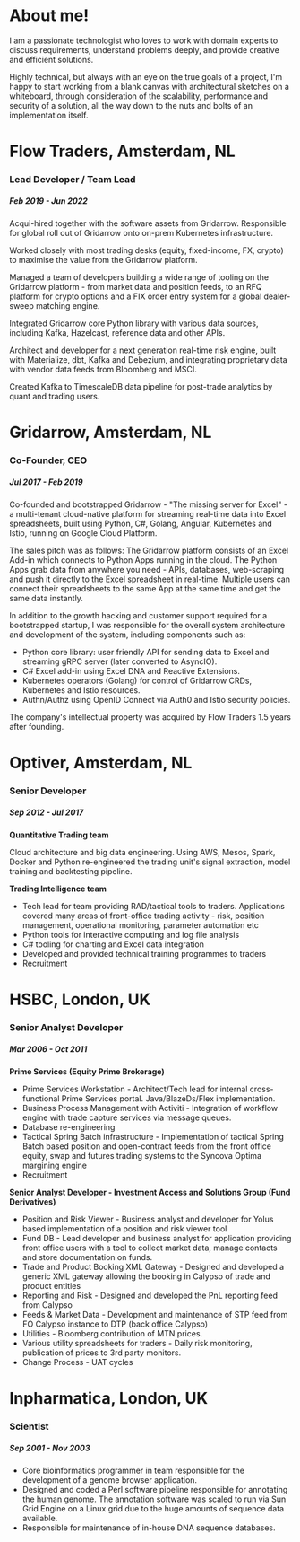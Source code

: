 # About me!

I am a passionate technologist who loves to work with domain experts to discuss requirements, understand problems deeply, and provide creative and efficient solutions. 

Highly technical, but always with an eye on the true goals of a project, I'm happy to start working from a blank canvas with architectural sketches on a whiteboard, through consideration of the scalability, performance and security of a solution, all the way down to the nuts and bolts of an implementation itself. 

# Flow Traders, Amsterdam, NL
### Lead Developer / Team Lead 
##### Feb 2019 - Jun 2022
Acqui-hired together with the software assets from Gridarrow. Responsible for global roll out of Gridarrow onto on-prem Kubernetes infrastructure. 

Worked closely with most trading desks (equity, fixed-income, FX, crypto) to maximise the value from the Gridarrow platform. 

Managed a team of developers building a wide range of tooling on the Gridarrow platform - from market data and position feeds, to an RFQ platform for crypto options and a FIX order entry system for a global dealer-sweep matching engine.

Integrated Gridarrow core Python library with various data sources, including Kafka, Hazelcast, reference data and other APIs.

Architect and developer for a next generation real-time risk engine, built with Materialize, dbt, Kafka and Debezium, and integrating proprietary data with vendor data feeds from Bloomberg and MSCI. 

Created Kafka to TimescaleDB data pipeline for post-trade analytics by quant and trading users.

# Gridarrow, Amsterdam, NL
### Co-Founder, CEO
##### Jul 2017 - Feb 2019

Co-founded and bootstrapped Gridarrow - "The missing server for Excel" - a multi-tenant cloud-native platform for streaming real-time data into Excel spreadsheets, built using Python, C#, Golang, Angular, Kubernetes and Istio, running on Google Cloud Platform.

The sales pitch was as follows: The Gridarrow platform consists of an Excel Add-in which connects to Python Apps running in the cloud. The Python Apps grab data from anywhere you need - APIs, databases, web-scraping and push it directly to the Excel spreadsheet in real-time. Multiple users can connect their spreadsheets to the same App at the same time and get the same data instantly.

In addition to the growth hacking and customer support required for a bootstrapped startup, I was responsible for the overall system architecture and development of the system, including components such as:

- Python core library: user friendly API for sending data to Excel and streaming gRPC server (later converted to AsyncIO).
- C# Excel add-in using Excel DNA and Reactive Extensions.
- Kubernetes operators (Golang) for control of Gridarrow CRDs, Kubernetes and Istio resources.
- Authn/Authz using OpenID Connect via Auth0 and Istio security policies.

The company's intellectual property was acquired by Flow Traders 1.5 years after founding.

# Optiver, Amsterdam, NL
### Senior Developer
##### Sep 2012 - Jul 2017

**Quantitative Trading team**

Cloud architecture and big data engineering. Using AWS, Mesos, Spark, Docker and Python re-engineered the trading unit's signal extraction, model training and backtesting pipeline.

**Trading Intelligence team**

- Tech lead for team providing RAD/tactical tools to traders. Applications covered many areas of front-office trading activity - risk, position management, operational monitoring, parameter automation etc 
- Python tools for interactive computing and log file analysis
- C# tooling for charting and Excel data integration
- Developed and provided technical training programmes to traders
- Recruitment

# HSBC, London, UK
### Senior Analyst Developer
##### Mar 2006 - Oct 2011

**Prime Services (Equity Prime Brokerage)**

- Prime Services Workstation - Architect/Tech lead for internal cross-functional Prime Services portal. Java/BlazeDs/Flex implementation. 
- Business Process Management with Activiti - Integration of workflow engine with trade capture services via message queues.
- Database re-engineering
- Tactical Spring Batch infrastructure - Implementation of tactical Spring Batch based position and open-contract feeds from the front office equity, swap and futures trading systems to the Syncova Optima margining engine
- Recruitment

**Senior Analyst Developer - Investment Access and Solutions Group (Fund Derivatives)**

- Position and Risk Viewer - Business analyst and developer for Yolus based implementation of a position and risk viewer tool
- Fund DB - Lead developer and business analyst for application providing front office users with a tool to collect market data, manage contacts and store documentation on funds.
- Trade and Product Booking XML Gateway - Designed and developed a generic XML gateway allowing the booking in Calypso of trade and product entities
- Reporting and Risk - Designed and developed the PnL reporting feed from Calypso
- Feeds & Market Data - Development and maintenance of STP feed from FO Calypso instance to DTP (back office Calypso)
- Utilities - Bloomberg contribution of MTN prices.
- Various utility spreadsheets for traders - Daily risk monitoring, publication of prices to 3rd party monitors.
- Change Process - UAT cycles

# Inpharmatica, London, UK
### Scientist
##### Sep 2001 - Nov 2003

- Core bioinformatics programmer in team responsible for the development of a genome browser application.
- Designed and coded a Perl software pipeline responsible for annotating the human genome. The annotation software was scaled to run via Sun Grid Engine on a Linux grid due to the huge amounts of sequence data available.
- Responsible for maintenance of in-house DNA sequence databases.